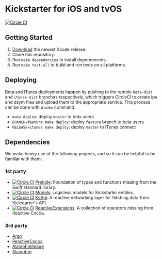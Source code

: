 # Kickstarter for iOS and tvOS

[![Circle CI](https://circleci.com/gh/kickstarter/kickstarter-tv.svg?style=svg&circle-token=2b61f76d12b127455820924f347fd9e6697da9dc)](https://circleci.com/gh/kickstarter/kickstarter-tv)

## Getting Started

1. [Download](https://developer.apple.com/xcode/download/) the newest Xcode release.
1. Clone this repository.
1. Run `make dependencies` to install dependencies.
1. Run `make test-all` to build and run tests on all platforms.

## Deploying

Beta and iTunes deployments happen by pushing to the remote `beta-dist` and `itunes-dist` branches respectively, which triggers CircleCI to create ipa and dsym files and upload them to the appropriate service. This process can be done with a `make` command:

* `make deploy`: deploy `master` to beta users
* `BRANCH=feature make deploy`: deploy `feature` branch to beta users
* `RELEASE=itunes make deploy`: deploy `master` to iTunes connect

## Dependencies

We make heavy use of the following projects, and so it can be helpful to be familiar with them:

### 1st party

* [![Circle CI](https://circleci.com/gh/kickstarter/Kickstarter-Prelude.svg?style=svg&circle-token=ddbeef5e5b970496ddf6d7c81d60367eee16aa32)](https://circleci.com/gh/kickstarter/Kickstarter-Prelude) [Prelude](https://github.com/kickstarter/Kickstarter-Prelude): Foundation of types and functions missing from the Swift standard library.
* [![Circle CI](https://circleci.com/gh/kickstarter/Kickstarter-Models.svg?style=svg&circle-token=ff5a8194f0900eefde72227f4e1fbafed2a4423f)](https://circleci.com/gh/kickstarter/Kickstarter-Models) [Models](https://github.com/kickstarter/Kickstarter-Models): Logicless models for Kickstarter entities.
* [![Circle CI](https://circleci.com/gh/kickstarter/Kickstarter-KsApi.svg?style=svg&circle-token=753cdcf64c5bb1082a40f8259add270bcdf482d7)](https://circleci.com/gh/kickstarter/Kickstarter-KsApi) [KsApi](https://github.com/kickstarter/Kickstarter-KsApi): A reactive networking layer for fetching data from Kickstarter's API.
* [![Circle CI](https://circleci.com/gh/kickstarter/Kickstarter-ReactiveExtensions.svg?style=svg&circle-token=87cb6246722fd8b503516bcdcf84e64256f86470)](https://circleci.com/gh/kickstarter/Kickstarter-ReactiveExtensions) [ReactiveExtensions](https://github.com/kickstarter/Kickstarter-ReactiveExtensions): A collection of operators missing from Reactive Cocoa.

### 3rd party

* [Argo](https://github.com/thoughtbot/Argo)
* [ReactiveCocoa](https://github.com/ReactiveCocoa/ReactiveCocoa)
* [AlamofireImage](https://github.com/Alamofire/AlamofireImage)
* [Alamofire](https://github.com/Alamofire/Alamofire)
